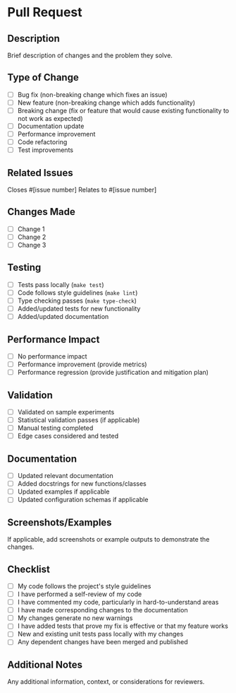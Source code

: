 # Pull Request

## Description
Brief description of changes and the problem they solve.

## Type of Change
- [ ] Bug fix (non-breaking change which fixes an issue)
- [ ] New feature (non-breaking change which adds functionality)
- [ ] Breaking change (fix or feature that would cause existing functionality to not work as expected)
- [ ] Documentation update
- [ ] Performance improvement
- [ ] Code refactoring
- [ ] Test improvements

## Related Issues
Closes #[issue number]
Relates to #[issue number]

## Changes Made
- [ ] Change 1
- [ ] Change 2
- [ ] Change 3

## Testing
- [ ] Tests pass locally (`make test`)
- [ ] Code follows style guidelines (`make lint`)
- [ ] Type checking passes (`make type-check`)
- [ ] Added/updated tests for new functionality
- [ ] Added/updated documentation

## Performance Impact
- [ ] No performance impact
- [ ] Performance improvement (provide metrics)
- [ ] Performance regression (provide justification and mitigation plan)

## Validation
- [ ] Validated on sample experiments
- [ ] Statistical validation passes (if applicable)
- [ ] Manual testing completed
- [ ] Edge cases considered and tested

## Documentation
- [ ] Updated relevant documentation
- [ ] Added docstrings for new functions/classes
- [ ] Updated examples if applicable
- [ ] Updated configuration schemas if applicable

## Screenshots/Examples
If applicable, add screenshots or example outputs to demonstrate the changes.

## Checklist
- [ ] My code follows the project's style guidelines
- [ ] I have performed a self-review of my code
- [ ] I have commented my code, particularly in hard-to-understand areas
- [ ] I have made corresponding changes to the documentation
- [ ] My changes generate no new warnings
- [ ] I have added tests that prove my fix is effective or that my feature works
- [ ] New and existing unit tests pass locally with my changes
- [ ] Any dependent changes have been merged and published

## Additional Notes
Any additional information, context, or considerations for reviewers.